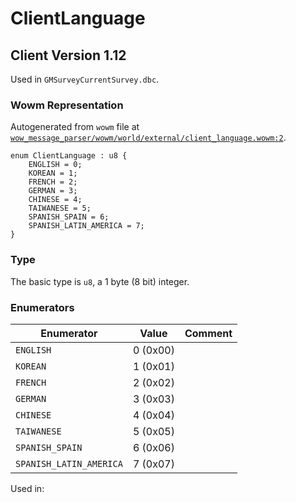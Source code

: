 # ClientLanguage

## Client Version 1.12

Used in `GMSurveyCurrentSurvey.dbc`.

### Wowm Representation

Autogenerated from `wowm` file at [`wow_message_parser/wowm/world/external/client_language.wowm:2`](https://github.com/gtker/wow_messages/tree/main/wow_message_parser/wowm/world/external/client_language.wowm#L2).

```rust,ignore
enum ClientLanguage : u8 {
    ENGLISH = 0;
    KOREAN = 1;
    FRENCH = 2;
    GERMAN = 3;
    CHINESE = 4;
    TAIWANESE = 5;
    SPANISH_SPAIN = 6;
    SPANISH_LATIN_AMERICA = 7;
}
```
### Type
The basic type is `u8`, a 1 byte (8 bit) integer.
### Enumerators
| Enumerator | Value  | Comment |
| --------- | -------- | ------- |
| `ENGLISH` | 0 (0x00) |  |
| `KOREAN` | 1 (0x01) |  |
| `FRENCH` | 2 (0x02) |  |
| `GERMAN` | 3 (0x03) |  |
| `CHINESE` | 4 (0x04) |  |
| `TAIWANESE` | 5 (0x05) |  |
| `SPANISH_SPAIN` | 6 (0x06) |  |
| `SPANISH_LATIN_AMERICA` | 7 (0x07) |  |

Used in:

